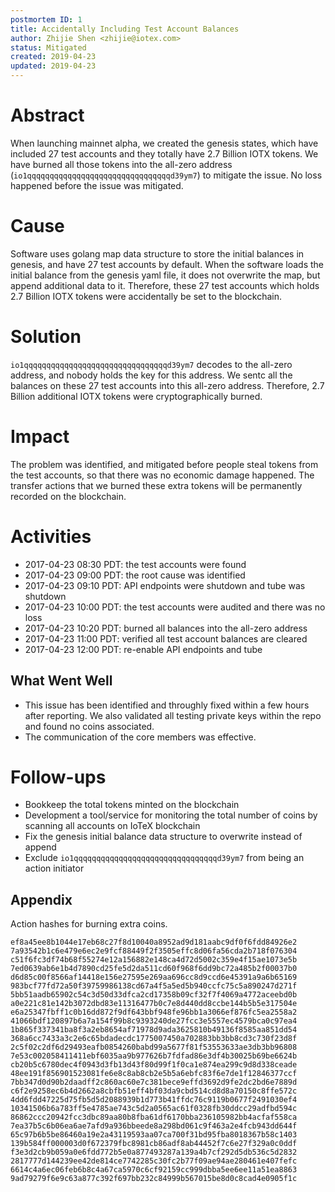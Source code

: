 ```yaml
---
postmortem ID: 1
title: Accidentally Including Test Account Balances
author: Zhijie Shen <zhijie@iotex.com>
status: Mitigated
created: 2019-04-23
updated: 2019-04-23
---
```



# Abstract

When launching mainnet alpha, we created the genesis states, which have included 27 test accounts and they totally have 2.7 Billion IOTX tokens. We have burned all those tokens into the all-zero address (`io1qqqqqqqqqqqqqqqqqqqqqqqqqqqqqqqqd39ym7`) to mitigate the issue. No loss happened before the issue was mitigated.

# Cause

Software uses golang map data structure to store the initial balances in genesis, and have 27 test accounts by default. When the software loads the initial balance from the genesis yaml file, it does not overwrite the map, but append additional data to it. Therefore, these 27 test accounts which holds 2.7 Billion IOTX tokens were accidentally be set to the blockchain.

# Solution

`io1qqqqqqqqqqqqqqqqqqqqqqqqqqqqqqqqd39ym7` decodes to the all-zero address, and nobody holds the key for this address. We sentc all the balances on these 27 test accounts into this all-zero address. Therefore, 2.7 Billion additional IOTX tokens were cryptographically burned.

# Impact

The problem was identified, and mitigated before people steal tokens from the test accounts, so that there was no economic damage happened. The transfer actions that we burned these extra tokens will be permanently recorded on the blockchain.

# Activities

- 2017-04-23 08:30 PDT: the test accounts were found
- 2017-04-23 09:00 PDT: the root cause was identified
- 2017-04-23 09:10 PDT: API endpoints were shutdown and tube was shutdown
- 2017-04-23 10:00 PDT: the test accounts were audited and there was no loss
- 2017-04-23 10:20 PDT: burned all balances into the all-zero address
- 2017-04-23 11:00 PDT: verified all test account balances are cleared
- 2017-04-23 12:00 PDT: re-enable API endpoints and tube

## What Went Well

- This issue has been identified and throughly fixed within a few hours after reporting. We also validated all testing private keys within the repo and found no coins associated.
- The communication of the core members was effective.

# Follow-ups

- Bookkeep the total tokens minted on the blockchain
- Development a tool/service for monitoring the total number of coins by scanning all accounts on IoTeX blockchain
- Fix the genesis initial balance data structure to overwrite instead of append
- Exclude `io1qqqqqqqqqqqqqqqqqqqqqqqqqqqqqqqqd39ym7` from being an action initiator

## Appendix
Action hashes for burning extra coins.
```
ef8a45ee8b1044e17eb68c27f8d10040a8952ad9d181aabc9df0f6fdd84926e2
7a93542b1c6e479e6ec2e9fcf88449f2f3505effc8d06fa56cda2b718f076304
c51f6fc3df74b68f55274e12a156882e148ca4d72d5002c359e4f15ae1073e5b
7ed0639ab6e1b4d7890cd25fe5d2da511cd60f968f6dd9bc72a485b2f00037b0
d6d85c00f8566af14418e156e27595e269aa696cc8d9ccd6e45391a9a6b65169
983bcf77fd72a50f39759986138cd67a4f5a5ed5b940ccfc75c5a890247d271f
5bb51aadb65902c54c3d50d33dfca2cd17358b09cf32f7f4069a4772aceebd0b
a0e221c81e142b3072dbd83e11316477b0c7e8d440dd8ccbe144b5b5e317504e
e6a25347fbff1c0b16dd872f9df643bbf948fe96bb1a3066ef876fc5ea2558a2
41066bdf120897b6a7a154f99b8c9393240de27fcc3e5557ec4579bca0c97ea4
1b865f337341ba8f3a2eb8654af71978d9ada3625810b49136f8585aa851dd54
368a6cc7433a3c2e6c65bdadecdc1775007450a702883bb3bb8cd3c730f23d8f
2c5f02c2df6d29493eafb0854260babd99a5677f81f53553633ae3db3bb96808
7e53c002058411411ebf6035aa9b977626b7fdfad86e3df4b30025b69be6624b
cb20b5c6780dec4f0943d3fb13d43f80d99f1f0ca1e874ea299c9d8d338ceade
48ee191f856901523081fe6e8c8ab8cb2e5b5a6ebfc83f6e7de1f12846377ccf
7bb347d0d90b2daadff2c860ac60e7c381bece9effd3692d9fe2dc2bd6e7889d
c6f2e9258ec6b4d2662a8cbfb51eff4bf03da9cbd514cd8d8a70150c8ffe572c
4dd6fdd47225d75fb5d5d2088939b1d773b41ffdc76c9119b0677f2491030ef4
10341506b6a783ff5e4785ae743c5d2a0565ac61f0328fb30ddcc29adfbd594c
86862ccc20942fcc3dbc89aa80b8fba61df6170bba236105982bb4acfaf558ca
7ea37b5c6b06ea6ae7afd9a936bbeede8a298bd061c9f463a2e4fcb943dd644f
65c97b6b5be86460a19e2a43119593aa07ca700f31bd95fba8018367b58c1403
139b584ff000003d0f672379fbc8981cb86adf8ab44452f7c6e27f329a0c0ddf
f3e3d2cb9b059a0e6fdd772b5e0a877493287a139a4b7cf292d5db536c5d2832
2817777d144239ee42de814ce7742285c30fc2b77f09ae94ae280461e407fefc
6614c4a6ec06feb6b8c4a67ca5970c6cf92159cc999dbba5ee6ee11a51ea8863
9ad79279f6e9c63a877c392f697bb232c84999b567015be8d0c8cad4e0905f1c
```
